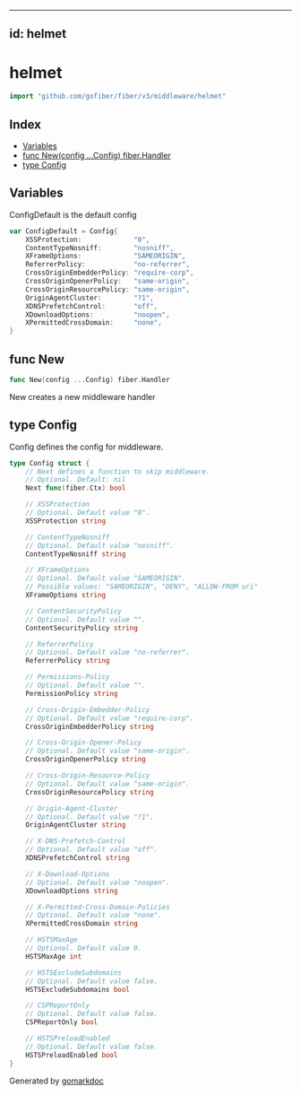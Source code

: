 <!-- Code generated by gomarkdoc. DO NOT EDIT -->

---
id: helmet
---


# helmet

```go
import "github.com/gofiber/fiber/v3/middleware/helmet"
```

## Index

- [Variables](<#variables>)
- [func New\(config ...Config\) fiber.Handler](<#New>)
- [type Config](<#Config>)


## Variables

<a name="ConfigDefault"></a>ConfigDefault is the default config

```go
var ConfigDefault = Config{
    XSSProtection:             "0",
    ContentTypeNosniff:        "nosniff",
    XFrameOptions:             "SAMEORIGIN",
    ReferrerPolicy:            "no-referrer",
    CrossOriginEmbedderPolicy: "require-corp",
    CrossOriginOpenerPolicy:   "same-origin",
    CrossOriginResourcePolicy: "same-origin",
    OriginAgentCluster:        "?1",
    XDNSPrefetchControl:       "off",
    XDownloadOptions:          "noopen",
    XPermittedCrossDomain:     "none",
}
```

<a name="New"></a>
## func New

```go
func New(config ...Config) fiber.Handler
```

New creates a new middleware handler

<a name="Config"></a>
## type Config

Config defines the config for middleware.

```go
type Config struct {
    // Next defines a function to skip middleware.
    // Optional. Default: nil
    Next func(fiber.Ctx) bool

    // XSSProtection
    // Optional. Default value "0".
    XSSProtection string

    // ContentTypeNosniff
    // Optional. Default value "nosniff".
    ContentTypeNosniff string

    // XFrameOptions
    // Optional. Default value "SAMEORIGIN".
    // Possible values: "SAMEORIGIN", "DENY", "ALLOW-FROM uri"
    XFrameOptions string

    // ContentSecurityPolicy
    // Optional. Default value "".
    ContentSecurityPolicy string

    // ReferrerPolicy
    // Optional. Default value "no-referrer".
    ReferrerPolicy string

    // Permissions-Policy
    // Optional. Default value "".
    PermissionPolicy string

    // Cross-Origin-Embedder-Policy
    // Optional. Default value "require-corp".
    CrossOriginEmbedderPolicy string

    // Cross-Origin-Opener-Policy
    // Optional. Default value "same-origin".
    CrossOriginOpenerPolicy string

    // Cross-Origin-Resource-Policy
    // Optional. Default value "same-origin".
    CrossOriginResourcePolicy string

    // Origin-Agent-Cluster
    // Optional. Default value "?1".
    OriginAgentCluster string

    // X-DNS-Prefetch-Control
    // Optional. Default value "off".
    XDNSPrefetchControl string

    // X-Download-Options
    // Optional. Default value "noopen".
    XDownloadOptions string

    // X-Permitted-Cross-Domain-Policies
    // Optional. Default value "none".
    XPermittedCrossDomain string

    // HSTSMaxAge
    // Optional. Default value 0.
    HSTSMaxAge int

    // HSTSExcludeSubdomains
    // Optional. Default value false.
    HSTSExcludeSubdomains bool

    // CSPReportOnly
    // Optional. Default value false.
    CSPReportOnly bool

    // HSTSPreloadEnabled
    // Optional. Default value false.
    HSTSPreloadEnabled bool
}
```

Generated by [gomarkdoc](<https://github.com/princjef/gomarkdoc>)
